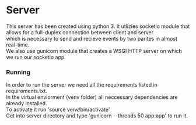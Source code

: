 # Server

This server has been created using python 3. It utlizies socketio module that allows for a full-duplex connection between client and server<br>
which is necessary to send and recieve events by two parites in almost real-time.<br>
We also use gunicorn module that creates a WSGI HTTP server on which we run our socketio app.

### Running

In order to run the server we need all the requirements listed in requirements.txt.<br>
In the virtual enviorment (venv folder) all neccessary dependencies are already installed.<br>
To activate it run 'source venv/bin/activate'<br>
Get into server directory and type 'gunicorn --threads 50 app:app' to run it.
